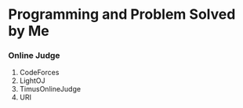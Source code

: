 # Programming and Problem Solved by Me

### Online Judge
1. CodeForces
2. LightOJ
3. TimusOnlineJudge
4. URI
